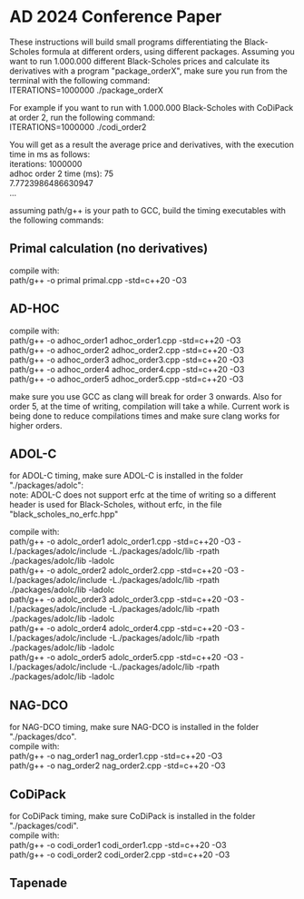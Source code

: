 # AD 2024 Conference Paper

These instructions will build small programs differentiating the Black-Scholes formula at different orders, using different packages. Assuming you want to run 1.000.000 different Black-Scholes prices and calculate its derivatives with a program "package_orderX", make sure you run from the terminal with the following command:\
ITERATIONS=1000000 ./package_orderX

For example if you want to run with 1.000.000 Black-Scholes with CoDiPack at order 2, run the following command:\
ITERATIONS=1000000 ./codi_order2

You will get as a result the average price and derivatives, with the execution time in ms as follows:\
iterations: 1000000\
adhoc order 2 time (ms): 75\
7.7723986486630947\
...

assuming path/g++ is your path to GCC, build the timing executables with the following commands:

## Primal calculation (no derivatives)
compile with:\
path/g++ -o primal primal.cpp -std=c++20 -O3

## AD-HOC
compile with:\
path/g++ -o adhoc_order1 adhoc_order1.cpp -std=c++20 -O3\
path/g++ -o adhoc_order2 adhoc_order2.cpp -std=c++20 -O3\
path/g++ -o adhoc_order3 adhoc_order3.cpp -std=c++20 -O3\
path/g++ -o adhoc_order4 adhoc_order4.cpp -std=c++20 -O3\
path/g++ -o adhoc_order5 adhoc_order5.cpp -std=c++20 -O3

make sure you use GCC as clang will break for order 3 onwards. Also for order 5, at the time of writing, compilation will take a while. Current work is being done to reduce compilations times and make sure clang works for higher orders.

## ADOL-C
for ADOL-C timing, make sure ADOL-C is installed in the folder "./packages/adolc":\
note: ADOL-C does not support erfc at the time of writing so a different header is used for Black-Scholes, without erfc, in the file "black_scholes_no_erfc.hpp"

compile with:\
path/g++ -o adolc_order1 adolc_order1.cpp -std=c++20 -O3 -I./packages/adolc/include -L./packages/adolc/lib  -rpath ./packages/adolc/lib -ladolc\
path/g++ -o adolc_order2 adolc_order2.cpp -std=c++20 -O3 -I./packages/adolc/include -L./packages/adolc/lib  -rpath ./packages/adolc/lib -ladolc\
path/g++ -o adolc_order3 adolc_order3.cpp -std=c++20 -O3 -I./packages/adolc/include -L./packages/adolc/lib  -rpath ./packages/adolc/lib -ladolc\
path/g++ -o adolc_order4 adolc_order4.cpp -std=c++20 -O3 -I./packages/adolc/include -L./packages/adolc/lib  -rpath ./packages/adolc/lib -ladolc\
path/g++ -o adolc_order5 adolc_order5.cpp -std=c++20 -O3 -I./packages/adolc/include -L./packages/adolc/lib  -rpath ./packages/adolc/lib -ladolc

## NAG-DCO
for NAG-DCO timing, make sure NAG-DCO is installed in the folder "./packages/dco".\
compile with:\
path/g++ -o nag_order1 nag_order1.cpp -std=c++20 -O3\
path/g++ -o nag_order2 nag_order2.cpp -std=c++20 -O3

## CoDiPack
for CoDiPack timing, make sure CoDiPack is installed in the folder "./packages/codi".\
compile with:\
path/g++ -o codi_order1 codi_order1.cpp -std=c++20 -O3\
path/g++ -o codi_order2 codi_order2.cpp -std=c++20 -O3

## Tapenade
